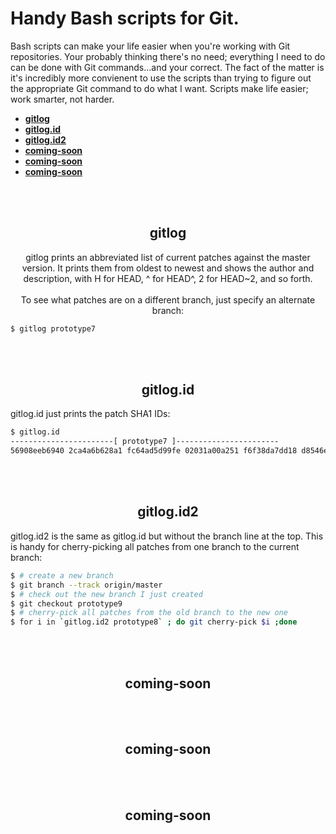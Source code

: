 
<h1 style="text-align:''center;">Handy Bash scripts for Git. </h1>
Bash scripts can make your life easier when you're working with Git repositories. Your probably thinking there's no need; everything I need to do can be done with Git commands...and your correct.
The fact of the matter is it's incredibly more convienent to use the scripts than trying to figure out the appropriate Git command to do what I want. Scripts make life easier; work smarter, not harder.

- **[gitlog](gitlog)**
- **[gitlog.id](gitlog.id)**
- **[gitlog.id2](gitlog.id2)**
- **[coming-soon](coming-soon)**
- **[coming-soon](coming-soon)**
- **[coming-soon](coming-soon)**



<br></br>
**<h2 style="text-align: center;">gitlog</h2>**

<p style="text-align: center;">gitlog prints an abbreviated list of current patches against the master version. It prints them from oldest to newest and shows the author and description, with H for HEAD, ^ for HEAD^, 2 for HEAD~2, and so forth.
<br></br>
To see what patches are on a different branch, just specify an alternate branch:

```sh
$ gitlog prototype7
```
<br></br>
**<h2 style="text-align: center;">gitlog.id</h2>**

<p>gitlog.id just prints the patch SHA1 IDs:

```sh
$ gitlog.id
-----------------------[ prototype7 ]-----------------------
56908eeb6940 2ca4a6b628a1 fc64ad5d99fe 02031a00a251 f6f38da7dd18 d8546e8f0023 fc3cc1f98f6b 12c3e0cb3523 76cce178b134 6fc1dce3ab9c 1b681ab074ca 26fed8de719b 802ff51a5670 49f67a512d8c f04f20193bbb 5f6afe809d23 2030521dc70e dada79b3be94 9b19a1e08161 78a035041d3e f03da011cae2 0d2b2e068fcd 2449976aa133 57dfb5e12ccd 53abedfdcf72 6fbdda3474b3 49544a547188 187032f7a63c 6f75dae23d93 95fc2a261b00 ebfb14ded191 f653ee9e414a 0e2911cb8111 73968b76e2e3 8a3e4cb5e92c a5f2da803b5b 7c9ef68388ed 71ca19d0cba8 340d27a33895 9b3c4e6efb10 d2e8c22be39b 9563e31f8bfd ebac7a38036c f703a3c27874 a3e86d2ef30e da3c604755b0 4525c2f5b46f a06a5b7dea02 8ba93c796d5c e8b5ff851bb9
```

<br></br>
**<h2 style="text-align: center;">gitlog.id2</h2>**
<p>
gitlog.id2 is the same as gitlog.id but without the branch line at the top. This is handy for cherry-picking all patches from one branch to the current branch:

```sh
$ # create a new branch
$ git branch --track origin/master
$ # check out the new branch I just created
$ git checkout prototype9
$ # cherry-pick all patches from the old branch to the new one
$ for i in `gitlog.id2 prototype8` ; do git cherry-pick $i ;done
```

<br></br>
**<h2 style="text-align: center;">coming-soon</h2>**
<p>

<br></br>
**<h2 style="text-align: center;">coming-soon</h2>**
<p>

<br></br>
**<h2 style="text-align: center;">coming-soon</h2>**
<p>